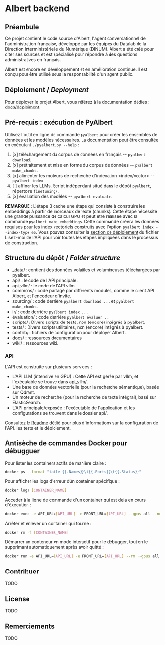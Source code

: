 # Albert backend

## Préambule

Ce projet contient le code source d'Albert, l'agent conversationnel de l'administration française, développé par les équipes du Datalab de la Direction Interministérielle du Numérique (DINUM). Albert a été créé pour citer ses sources et est spécialisé pour répondre à des questions administratives en français.

Albert est encore en développement et en amélioration continue. Il est conçu pour être utilisé sous la responsabilité d'un agent public.


## Déploiement / *Deployment*

Pour déployer le projet Albert, vous référez à la documentation dédies : [docs/deploiment](./docs/deploiement/). 


## Pré-requis : exécution de PyAlbert

Utilisez l'outil en ligne de commande `pyalbert` pour créer les ensembles de données et les modèles nécessaires. La documentation peut être consultée en exécutant `./pyalbert.py --help` :

1. [x] téléchargement du corpus de données en français -- `pyalbert download`.
2. [x] prétraitement et mise en forme du corpus de données -- `pyalbert make_chunks`.
3. [x] alimenter les moteurs de recherche d'indexation <index/vector> -- `pyalbert index`
3. [ ] affiner les LLMs. Script indépendant situé dans le dépôt `pyalbert`, répertoire `finetuning/`.
4. [x] évaluation des modèles -- `pyalbert evaluate`.

**REMARQUE** : L'étape 3 cache une étape qui consiste à construire les embeddings à partir de morceaux de texte (chunks). Cette étape nécessite une grande puissance de calcul GPU et peut être réalisée avec la commande `pyalbert make_embeddings`. Cette commande créera les données requises pour les index vectoriels construits avec l'option `pyalbert index --index-type e5`. Vous pouvez consulter la [section de déploiement](/api/README.md#deploy) du fichier Lisez-moi de l'API pour voir toutes les étapes impliquées dans le processus de construction.


## Structure du dépôt / *Folder structure* 

- \_data/ : contient des données volatiles et volumineuses téléchargées par pyalbert.
- api/ : le code de l'API principale.
- api_vllm/ : le code de l'API vllm.
- commons/ : code partagé par différents modules, comme le client API Albert, et l'encodeur d'invite.
- sourcing/ : code derrière `pyalbert download ...` et `pyalbert make_chunks`.
- ir/ : code derrière `pyalbert index ...`
- évaluation/ : code derrière `pyalbert évaluer ...`
- scripts/ : Divers scripts de tests, non (encore) intégrés à pyalbert.
- tests/ : Divers scripts utilitaires, non (encore) intégrés à pyalbert.
- contrib/ : fichiers de configuration pour déployer Albert.
- docs/ : ressources documentaires.
- wiki/ : ressources wiki.


### API

L'API est construite sur plusieurs services :

- L'API LLM (intensive en GPU) : Cette API est gérée par vllm, et l'exécutable se trouve dans api_vllm/.
- Une base de données vectorielle (pour la recherche sémantique), basée sur Qdrant.
- Un moteur de recherche (pour la recherche de texte intégral), basé sur ElasticSearch.
- L'API principale/exposée : l'exécutable de l'application et les configurations se trouvent dans le dossier api/.

Consultez le [Readme](/api/README.md) dédié pour plus d'informations sur la configuration de l'API, les tests et le déploiement.


## Antisèche de commandes Docker pour débugguer

Pour lister les containers actifs de manière claire :
```bash
docker ps --format "table {{.Names}}\t{{.Ports}}\t{{.Status}}"
```

Pour afficher les logs d'erreur dún container spécifique :
```bash
docker logs [CONTAINER_NAME]
```

Acceder à la ligne de commande d'un container qui est deja en cours d'éxecution :
```bash
docker exec -e API_URL=[API_URL] -e FRONT_URL=[API_URL] --gpus all --network="host" -it --rm -p 8090:8090 --name miaou-api-v2 registry.gitlab.com/etalab-datalab/llm/albert-backend/api-v2:latest /bin/sh
```

Arrêter et enlever un container qui tourne :
```bash
docker rm -f [CONTAINER_NAME]
```

Démarrer un conteneur en mode interactif pour le débugger, tout en le supprimant automatiquement après avoir quitté :
```bash
docker run -e API_URL=[API_URL] -e FRONT_URL=[API_URL] --rm --gpus all --network="host" -it -p 8090:8090 --name miaou-api-v2 registry.gitlab.com/etalab-datalab/llm/albert-backend/api-v2:latest /bin/sh
```


## Contribuer

TODO


## License

TODO


## Remerciements

TODO
